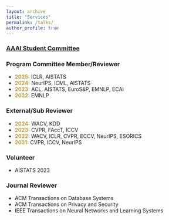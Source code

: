 ```yaml
---
layout: archive
title: "Services"
permalink: /talks/
author_profile: true
---
```


### <a href="https://aaai.org/about-aaai/aaai-officers-and-committees/">AAAI Student Committee</a>
### Program Committee Member/Reviewer
- <b style="color: #C89933">2025:</b> ICLR, AISTATS
- <b style="color: #C89933">2024:</b> NeurIPS, ICML, AISTATS 
- <b style="color: #C89933">2023:</b> ACL, AISTATS, EuroS&P, EMNLP, ECAI
- <b style="color: #C89933">2022:</b> EMNLP
### External/Sub Reviewer
- <b style="color: #C89933">2024:</b> WACV, KDD
- <b style="color: #C89933">2023:</b> CVPR, FAccT, ICCV
- <b style="color: #C89933">2022:</b> WACV, ICLR, CVPR, ECCV, NeurIPS, ESORICS
- <b style="color: #C89933">2021:</b> CVPR, ICCV, NeurIPS
### Volunteer
- AISTATS 2023
### Journal Reviewer
- ACM Transactions on Database Systems
- ACM Transactions on Privacy and Security
- IEEE Transactions on Neural Networks and Learning Systems

